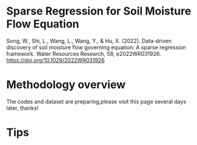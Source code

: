 # Sparse Regression for Soil Moisture Flow Equation


Song, W., Shi, L., Wang, L., Wang, Y., & Hu, X. (2022). Data-driven discovery of soil moisture flow governing equation: A sparse regression framework. Water Resources Research, 58, e2022WR031926. https://doi.org/10.1029/2022WR031926


# Methodology overview

The codes and dataset are preparing,please visit this page several days later, thanks!

# Tips
